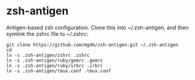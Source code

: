 zsh-antigen
===========

Antigen-based zsh configuration. Clone this into ~/.zsh-antigen, and then symlink the zshrc file to ~/.zshrc:

```
git clone https://github.com/mgdm/zsh-antigen.git ~/.zsh-antigen
cd
ln -s .zsh-antigen/zshrc .zshrc
ln -s .zsh-antigen/ruby/gemrc .gemrc
ln -s .zsh-antigen/ruby/irbrc .irbrc
ln -s .zsh-antigen/tmux.conf .tmux.conf
```
